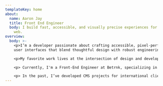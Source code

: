 ```yaml
---
templateKey: home
about:
  name: Aaron Jay
  title: Front End Engineer
  body: I build fast, accessible, and visually precise experiences for the modern
    web.
overview:
  body: >-
    <p>I’m a developer passionate about crafting accessible, pixel-perfect
    user interfaces that blend thoughtful design with robust engineering.</p>

    <p>My favorite work lives at the intersection of design and development—creating experiences that not only look great but are meticulously built for performance and usability. </p>

    <p> Currently, I'm a Front-End Engineer at Betrnk, specializing in development. I help design, build, and maintain the UI components that power Betrnk's frontend, ensuring our platform meets web accessibility standards and best practices to deliver an inclusive user experience.</p>

    <p> In the past, I’ve developed CMS projects for international clients and built software across agencies, startups, and businesses in industries ranging from digital media to tech.</p>
---
```

